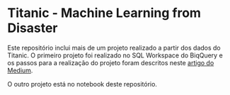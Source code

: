 # Titanic - Machine Learning from Disaster

Este repositório inclui mais de um projeto realizado a partir dos dados do Titanic.
O primeiro projeto foi realizado no SQL Workspace do BiqQuery e os passos para a realização do projeto foram descritos neste [artigo do Medium](https://medium.com/@filipecarbonera/meu-primeiro-modelo-com-bigquery-ml-478d18dc8ebc).

O outro projeto está no notebook deste repositório.
